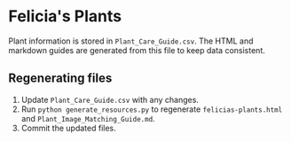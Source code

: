 # Felicia's Plants

Plant information is stored in `Plant_Care_Guide.csv`. The HTML and markdown guides are generated from this file to keep data consistent.

## Regenerating files
1. Update `Plant_Care_Guide.csv` with any changes.
2. Run `python generate_resources.py` to regenerate `felicias-plants.html` and `Plant_Image_Matching_Guide.md`.
3. Commit the updated files.
